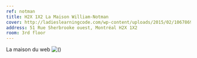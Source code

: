 ```yaml
---
ref: notman
title: H2X 1X2 La Maison William-Notman
cover: http://ladieslearningcode.com/wp-content/uploads/2015/02/10678690_791193447590037_5791059436202553921_n.jpg
address: 51 Rue Sherbrooke ouest, Montréal H2X 1X2
room: 3rd floor
---
```

La maison du web
![()](https://i.imgur.com/WZyzEu2.png)
